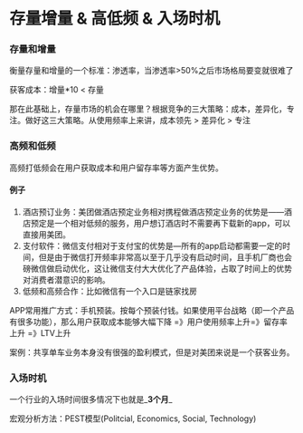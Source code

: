 # 存量增量 & 高低频 & 入场时机

### 存量和增量

衡量存量和增量的一个标准：渗透率，当渗透率&gt;50%之后市场格局要变就很难了

获客成本：增量\*10 &lt; 存量

那在此基础上，存量市场的机会在哪里？根据竞争的三大策略：成本，差异化，专注。做好这三大策略。从使用频率上来讲，成本领先 &gt; 差异化 &gt; 专注

### 高频和低频

高频打低频会在用户获取成本和用户留存率等方面产生优势。

#### 例子

1. 酒店预订业务：美团做酒店预定业务相对携程做酒店预定业务的优势是——酒店预定是一个相对低频的服务，用户想订酒店时不需要再下载新的app，可以直接用美团。
2. 支付软件：微信支付相对于支付宝的优势是—所有的app启动都需要一定的时间，但是由于微信打开频率非常高以至于几乎没有启动时间，且手机厂商也会磅微信做启动优化，这让微信支付大大优化了产品体验，占取了时间上的优势对消费者潜意识的影响。
3. 低频和高频合作：比如微信有一个入口是链家找房

APP常用推广方式：手机预装。按每个预装付钱。如果使用平台战略（即一个产品有很多功能），那么用户获取成本能够大幅下降 =》用户使用频率上升=》留存率上升 =》LTV上升

案例：共享单车业务本身没有很强的盈利模式，但是对美团来说是一个获客业务。

### 入场时机

一个行业的入场时间很多情况下也就是_**3个月**_

宏观分析方法：PEST模型\(Politcial, Economics, Social, Technology\)



